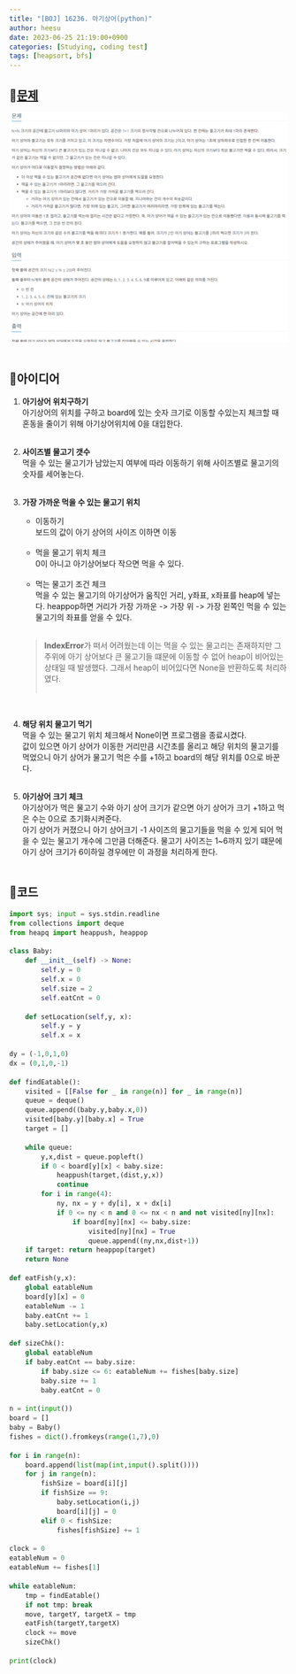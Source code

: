 ```yaml
---
title: "[BOJ] 16236. 아기상어(python)"
author: heesu
date: 2023-06-25 21:19:00+0900
categories: [Studying, coding test]
tags: [heapsort, bfs]
---
```

## 📌[문제](https://www.acmicpc.net/problem/16236)
![Alt text](https://raw.githubusercontent.com/skagmltn7/practice_coding_test/f4acd4956c97dfcb3eb99cd48cb5dfb6fe380b90/BOJ/img/problem_16236.PNG)
<br><br>

## 💪아이디어<br>    
1. **아기상어 위치구하기**<br>
아기상어의 위치를 구하고 board에 있는 숫자 크기로 이동할 수있는지 체크할 때 혼동을 줄이기 위해 아기상어위치에 0을 대입한다.<br><br>

2. **사이즈별 물고기 갯수**<br>
먹을 수 있는 물고기가 남았는지 여부에 따라 이동하기 위해 사이즈별로 물고기의 숫자를 세어놓는다.<br><br>

3. **가장 가까운 먹을 수 있는 물고기 위치**<br>
    - 이동하기<br>
    보드의 값이 아기 상어의 사이즈 이하면 이동<br><br>
    - 먹을 물고기 위치 체크<br>
    0이 아니고 아기상어보다 작으면 먹을 수 있다.<br><br>
    - 먹는 물고기 조건 체크<br>
    먹을 수 있는 물고기의 아기상어가 움직인 거리, y좌표, x좌표를 heap에 넣는다. heappop하면 거리가 가장 가까운 -> 가장 위 -> 가장 왼쪽인 먹을 수 있는 물고기의 좌표를 얻을 수 있다.<br><br>

    > **IndexError**가 떠서 어려웠는데 이는 먹을 수 있는 물고리는 존재하지만 그 주위에 아기 상어보다 큰 물고기들 떄문에 이동할 수 없어 heap이 비어있는 상태일 때 발생했다. 그래서 heap이 비어있다면 None을 반환하도록 처리하였다.<br><br>
<br>

4. **해당 위치 물고기 먹기**<br>
먹을 수 있는 물고기 위치 체크해서 None이면 프로그램을 종료시켰다.<br>
값이 있으면 아기 상어가 이동한 거리만큼 시간초를 올리고 해당 위치의 물고기를 먹었으니 아기 상어가 물고기 먹은 수를 +1하고 board의 해당 위치를 0으로 바꾼다.<br><br>

5. **아기상어 크기 체크**<br>
아기상어가 먹은 물고기 수와 아기 상어 크기가 같으면 아기 상어가 크기 +1하고 먹은 수는 0으로 초기화시켜준다.<br>
아기 상어가 커졌으니 아기 상어크기 -1 사이즈의 물고기들을 먹을 수 있게 되어 먹을 수 있는 물고기 개수에 그만큼 더해준다. 물고기 사이즈는 1~6까지 있기 떄문에 아기 상어 크기가 6이하일 경우에만 이 과정을 처리하게 한다.<br><br>


## 🥂코드

```python
import sys; input = sys.stdin.readline
from collections import deque
from heapq import heappush, heappop

class Baby:
    def __init__(self) -> None:
        self.y = 0
        self.x = 0
        self.size = 2
        self.eatCnt = 0

    def setLocation(self,y, x):
        self.y = y
        self.x = x

dy = (-1,0,1,0)
dx = (0,1,0,-1)

def findEatable():
    visited = [[False for _ in range(n)] for _ in range(n)]
    queue = deque()
    queue.append((baby.y,baby.x,0))
    visited[baby.y][baby.x] = True
    target = []

    while queue:
        y,x,dist = queue.popleft()
        if 0 < board[y][x] < baby.size:
            heappush(target,(dist,y,x))
            continue
        for i in range(4):
            ny, nx = y + dy[i], x + dx[i]
            if 0 <= ny < n and 0 <= nx < n and not visited[ny][nx]:
                if board[ny][nx] <= baby.size:
                    visited[ny][nx] = True
                    queue.append((ny,nx,dist+1))
    if target: return heappop(target)
    return None

def eatFish(y,x):
    global eatableNum
    board[y][x] = 0
    eatableNum -= 1
    baby.eatCnt += 1
    baby.setLocation(y,x)

def sizeChk():
    global eatableNum
    if baby.eatCnt == baby.size:
        if baby.size <= 6: eatableNum += fishes[baby.size]
        baby.size += 1
        baby.eatCnt = 0

n = int(input())
board = []
baby = Baby()
fishes = dict().fromkeys(range(1,7),0)

for i in range(n):
    board.append(list(map(int,input().split())))
    for j in range(n):
        fishSize = board[i][j]
        if fishSize == 9: 
            baby.setLocation(i,j)
            board[i][j] = 0
        elif 0 < fishSize: 
            fishes[fishSize] += 1

clock = 0
eatableNum = 0
eatableNum += fishes[1]

while eatableNum:
    tmp = findEatable()
    if not tmp: break
    move, targetY, targetX = tmp
    eatFish(targetY,targetX)
    clock += move
    sizeChk()

print(clock)
```